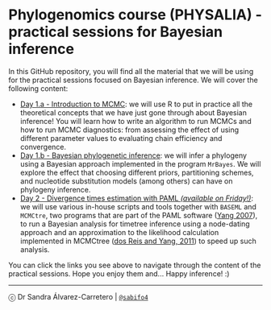 # Phylogenomics course (PHYSALIA) - practical sessions for Bayesian inference

In this GitHub repository, you will find all the material that we will be using for the practical sessions focused on Bayesian inference. We will cover the following content:

* [Day 1.a - Introduction to MCMC](practical_sessions/day1/00_R): we will use R to put in practice all the theoretical concepts that we have just gone through about Bayesian inference! You will learn how to write an algorithm to run MCMCs and how to run MCMC diagnostics: from assessing the effect of using different parameter values to evaluating chain efficiency and convergence.
* [Day 1.b - Bayesian phylogenetic inference](practical_sessions/day1/01_MrBayes): we will infer a phylogeny using a Bayesian approach implemented in the program `MrBayes`. We will explore the effect that choosing different priors, partitioning schemes, and nucleotide substitution models (among others) can have on phylogeny inference.
* [Day 2 - Divergence times estimation with PAML _(available on Friday!)_](.): we will use various in-house scripts and tools together with `BASEML` and `MCMCtre`, two programs that are part of the PAML software ([Yang 2007](https://pubmed.ncbi.nlm.nih.gov/17483113/)), to run a Bayesian analysis for timetree inference using a node-dating approach and an approximation to the likelihood calculation implemented in MCMCtree ([dos Reis and Yang, 2011](https://academic.oup.com/mbe/article/28/7/2161/1051613?login=false)) to speed up such analysis.

You can click the links you see above to navigate through the content of the practical sessions. Hope you enjoy them and... Happy inference! :)

---

ⓒ Dr Sandra Álvarez-Carretero | [`@sabifo4`](https://github.com/sabifo4/)
